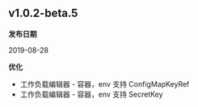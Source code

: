 ## v1.0.2-beta.5

**发布日期**

2019-08-28

**优化**

* 工作负载编辑器 - 容器，env 支持 ConfigMapKeyRef
* 工作负载编辑器 - 容器，env 支持 SecretKey
